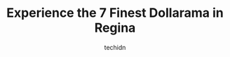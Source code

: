 ---
layout: ampstory
image: https://i0.wp.com/www.auto.or.id/wp-content/uploads/2023/06/dollarama-0-regina-1686325030.jpeg?resize=640,853
author: techidn
featured: false
description: Regina, Saskatchewan, Canada is a haven for Dollarama enthusiasts, boasting an impressive array of 7 top-notch establishments. Whether youre a seasoned connoisseur or simply curious to expl
title: Experience the 7 Finest Dollarama in Regina
cover:
   title: Experience the 7 Finest Dollarama in Regina
   subtitle: AUTO.OR.ID
   background: https://www.auto.or.id/wp-content/uploads/2023/06/dollarama-0-regina-1686325030.jpeg

pages: 
 - layout: thirds
   top: <h1>#1 Dollarama</h1>
   bottom: "<p>Great selection of stuff at incredibly cheap prices. Staff are not overly friendly, but it does the job.</p>"
   background: https://www.auto.or.id/wp-content/uploads/2023/06/dollarama-1-regina-1686325031.jpeg
   backgroundblur: true
 - layout: thirds
   top: <h1>#2 Dollarama</h1>
   bottom: "<p>Smart Centres Regina North, 4105 Rochdale Blvd, Regina, SK S4X 4P7, Canada</p>"
   background: https://www.auto.or.id/wp-content/uploads/2023/06/dollarama-2-regina-1686325032.jpeg
   cta:
      link: https://www.auto.or.id/experience-the-7-finest-dollarama-in-regina/
      text: Experience the 7 Finest Dollarama in Regina
 - layout: thirds
   top: <h1>#3 Dollarama</h1>
   bottom: "<p>Golden Mile S.C, 3806 Albert St, Regina, SK S4S 3R1, Canada</p>"
   background: https://images.unsplash.com/photo-1631526090968-6979b72f2ce2?ixlib=rb-4.0.3&ixid=MnwxMjA3fDB8MHxwaG90by1wYWdlfHx8fGVufDB8fHx8&auto=format&fit=crop&w=640&h=853&q=80
   cta:
      link: https://www.auto.or.id/experience-the-7-finest-dollarama-in-regina/
      text: Experience the 7 Finest Dollarama in Regina
 - layout: thirds
   top: <h1>#4 Dollarama</h1>
   bottom: "<p>3765 Sherwood Dr, Regina, SK S4R 4A8, Canada</p>"
   background: https://images.unsplash.com/photo-1548084564-80dcdf78c07d?ixlib=rb-4.0.3&ixid=MnwxMjA3fDB8MHxwaG90by1wYWdlfHx8fGVufDB8fHx8&auto=format&fit=crop&w=640&h=853&q=80
   cta:
      link: https://www.auto.or.id/experience-the-7-finest-dollarama-in-regina/
      text: Experience the 7 Finest Dollarama in Regina
 - layout: thirds
   top: <h1>#5 Dollarama</h1>
   bottom: "<p>4825 Gordon Rd Grasslands, Regina, SK S4W 0B7, Canada</p>"
   background: https://images.unsplash.com/photo-1632275232150-428816910c50?ixlib=rb-4.0.3&ixid=MnwxMjA3fDB8MHxwaG90by1wYWdlfHx8fGVufDB8fHx8&auto=format&fit=crop&w=640&h=853&q=80
   cta:
      link: https://www.auto.or.id/experience-the-7-finest-dollarama-in-regina/
      text: Experience the 7 Finest Dollarama in Regina
 - layout: thirds
   top: <h1>#6 Dollarama</h1>
   bottom: "<p>921 A. Albert St Carling Corner Shopping Centre, Regina, SK S4R 2P6, Canada</p>"
   background: https://images.unsplash.com/photo-1639927665333-f658d65ef32a?ixlib=rb-4.0.3&ixid=MnwxMjA3fDB8MHxwaG90by1wYWdlfHx8fGVufDB8fHx8&auto=format&fit=crop&w=640&h=853&q=80
   cta:
      link: https://www.auto.or.id/experience-the-7-finest-dollarama-in-regina/
      text: Experience the 7 Finest Dollarama in Regina
 - layout: thirds
   top: <h1>#7 Dollarama</h1>
   bottom: "<p>Northgate Mall, 489 Albert St N, Regina, SK S4R 3C3, Canada</p>"
   background: https://images.unsplash.com/photo-1603745716263-84cfdb9f366d?ixlib=rb-4.0.3&ixid=MnwxMjA3fDB8MHxwaG90by1wYWdlfHx8fGVufDB8fHx8&auto=format&fit=crop&w=640&h=853&q=80
   cta:
      link: https://www.auto.or.id/experience-the-7-finest-dollarama-in-regina/
      text: Experience the 7 Finest Dollarama in Regina
 - layout: thirds
   middle: Continue reading...
   background: https://images.unsplash.com/photo-1474015977340-64a93f54a9f5?ixlib=rb-4.0.3&ixid=MnwxMjA3fDB8MHxwaG90by1wYWdlfHx8fGVufDB8fHx8&auto=format&fit=crop&w=640&h=853&q=80
   cta:
      link: https://www.auto.or.id/experience-the-7-finest-dollarama-in-regina/
      text: Experience the 7 Finest Dollarama in Regina

---